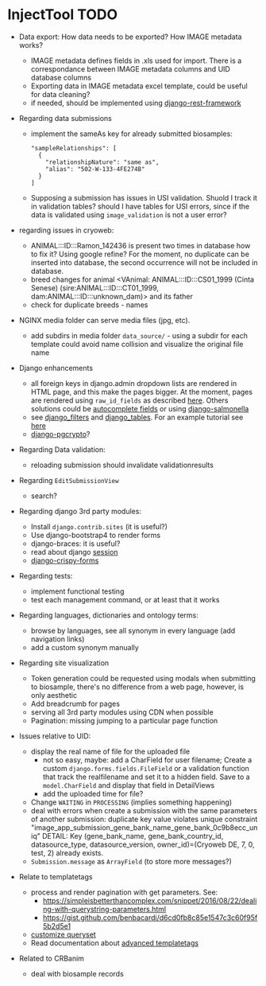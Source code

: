 
InjectTool TODO
===============

* Data export: How data needs to be exported? How IMAGE metadata works?
  - IMAGE metadata defines fields in .xls used for import. There is a correspondance
    between IMAGE metadata columns and UID database columns
  - Exporting data in IMAGE metadata excel template, could be useful for data
    cleaning?
  - if needed, should be implemented using [django-rest-framework](https://www.django-rest-framework.org/)

* Regarding data submissions
  - implement the sameAs key for already submitted biosamples:
    ```
    "sampleRelationships": [
      {
        "relationshipNature": "same as",
        "alias": "502-W-133-4FE274B"
      }
    ]
    ```
  - Supposing a submission has issues in USI validation. Shuold I track it in
    validation tables? should I have tables for USI errors, since if the
    data is validated using `image_validation` is not a user error?

* regarding issues in cryoweb:
  - ANIMAL:::ID:::Ramon_142436 is present two times in database how to fix it?
    Using google refine? For the moment, no duplicate can be inserted into database,
    the second occurrence will not be included in database.
  - breed changes for animal <VAnimal: ANIMAL:::ID:::CS01_1999 (Cinta Senese) (sire:ANIMAL:::ID:::CT01_1999, dam:ANIMAL:::ID:::unknown_dam)>
    and its father
  - check for duplicate breeds - names

* NGINX media folder can serve media files (jpg, etc).
  - add subdirs in media folder `data_source/` - using a subdir for each template
    could avoid name collision and visualize the original file name

* Django enhancements
  - all foreign keys in django.admin dropdown lists are rendered in HTML page, and this make the
    pages bigger. At the moment, pages are rendered using `raw_id_fields` as described
    [here](https://books.agiliq.com/projects/django-admin-cookbook/en/latest/many_fks.html).
    Others solutions could be [autocomplete fields](http://django-extensions.readthedocs.io/en/latest/admin_extensions.html?highlight=ForeignKeyAutocompleteAdmin)
    or using [django-salmonella](https://github.com/lincolnloop/django-dynamic-raw-id)
  - see [django_filters](https://django-filter.readthedocs.io/) and [django_tables](https://django-tables2.readthedocs.io/en/latest/).
    For an example tutorial see [here](https://www.craigderington.me/generic-list-view-with-django-tables/)
  - [django-pgcrypto](https://django-pgcrypto-expressions.readthedocs.io/en/latest/)?

* Regarding Data validation:
  - reloading submission should invalidate validationresults

* Regarding `EditSubmissionView`
  - search?

* Regarding django 3rd party modules:
  - Install `django.contrib.sites` (it is useful?)
  - Use django-bootstrap4 to render forms
  - django-braces: it is useful?
  - read about django [session](https://docs.djangoproject.com/en/1.11/topics/http/sessions/)
  - [django-crispy-forms](https://simpleisbetterthancomplex.com/tutorial/2018/08/13/how-to-use-bootstrap-4-forms-with-django.html)

* Regarding tests:
  - implement functional testing
  - test each management command, or at least that it works

* Regarding languages, dictionaries and ontology terms:
  - browse by languages, see all synonym in every language (add navigation links)
  - add a custom synonym manually

* Regarding site visualization
  - Token generation could be requested using modals when submitting to biosample,
    there's no difference from a web page, however, is only aesthetic
  - Add breadcrumb for pages
  - serving all 3rd party modules using CDN when possible
  - Pagination: missing jumping to a particular page function

* Issues relative to UID:
  - display the real name of file for the uploaded file
    - not so easy, maybe: add a CharField for user filename; Create a custom
      `django.forms.fields.FileField` or a validation function that track the
      realfilename and set it to a hidden field. Save to a `model.CharField` and
      display that field in DetailViews
    - add the uploaded time for file?
  - Change `WAITING` in `PROCESSING` (implies something happening)
  - deal with errors when create a submission with the same parameters of another
    submission:
      duplicate key value violates unique constraint "image_app_submission_gene_bank_name_gene_bank_0c9b8ecc_uniq"
        DETAIL:  Key (gene_bank_name, gene_bank_country_id, datasource_type, datasource_version, owner_id)=(Cryoweb DE, 7, 0, test, 2) already exists.
  - `Submission.message` as `ArrayField` (to store more messages?)

* Relate to templatetags
  - process and render pagination with get parameters. See:
    - https://simpleisbetterthancomplex.com/snippet/2016/08/22/dealing-with-querystring-parameters.html
    - https://gist.github.com/benbacardi/d6cd0fb8c85e1547c3c60f95f5b2d5e1
  - [customize queryset](https://stackoverflow.com/questions/22902457/django-listview-customising-queryset)
  - Read documentation about [advanced templatetags](https://djangobook.com/advanced-custom-template-tags/)

* Related to CRBanim
  - deal with biosample records
